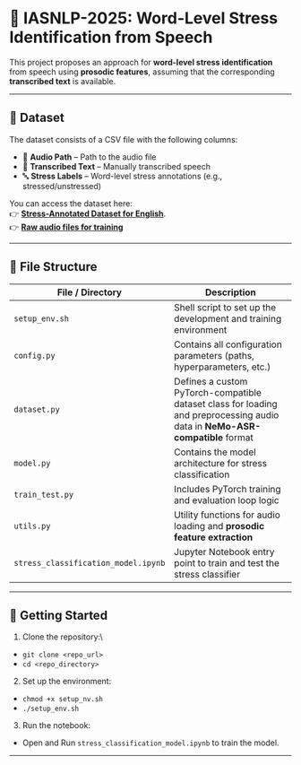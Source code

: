 # 🌟 IASNLP-2025: Word-Level Stress Identification from Speech

This project proposes an approach for **word-level stress identification** from speech using **prosodic features**, assuming that the corresponding **transcribed text** is available.

---

## 📁 Dataset

The dataset consists of a CSV file with the following columns:

- 📌 **Audio Path** – Path to the audio file  
- 📜 **Transcribed Text** – Manually transcribed speech  
- 🔤 **Stress Labels** – Word-level stress annotations (e.g., stressed/unstressed)

You can access the dataset here:  
👉 [**Stress-Annotated Dataset for English**](https://docs.google.com/spreadsheets/d/1I4Bj6IsOunkRF0Eb7c9H3Y94gCnQNJxU/edit?usp=sharing&ouid=114605632554366045055&rtpof=true&sd=true).\
👉 [**Raw audio files for training**](https://drive.google.com/file/d/1BhZ5VNkTb7v1AK7ALYvpSfivbij4v4i-/view?usp=sharing)

---

## 📂 File Structure

| File / Directory                      | Description                                                                 |
|---------------------------------------|-----------------------------------------------------------------------------|
| `setup_env.sh`                        | Shell script to set up the development and training environment             |
| `config.py`                           | Contains all configuration parameters (paths, hyperparameters, etc.)       |
| `dataset.py`                          | Defines a custom PyTorch-compatible dataset class for loading and preprocessing audio data in **NeMo-ASR-compatible** format |
| `model.py`                            | Contains the model architecture for stress classification                   |
| `train_test.py`                       | Includes PyTorch training and evaluation loop logic                         |
| `utils.py`                            | Utility functions for audio loading and **prosodic feature extraction**     |
| `stress_classification_model.ipynb`   | Jupyter Notebook entry point to train and test the stress classifier        |

---

## 🚀 Getting Started

1. Clone the repository:\
- `git clone <repo_url>`
- `cd <repo_directory>`

2. Set up the environment:
- `chmod +x setup_nv.sh`
- `./setup_env.sh`

3. Run the notebook:
- Open and Run `stress_classification_model.ipynb` to train the model.

---
